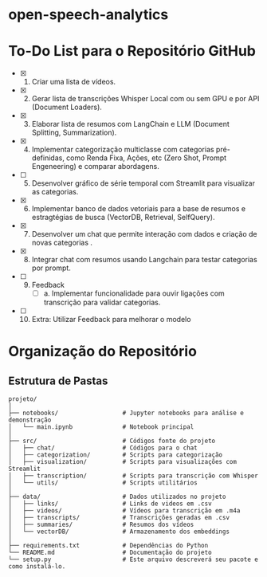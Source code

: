 # open-speech-analytics

# To-Do List para o Repositório GitHub

- [x] 1. Criar uma lista de vídeos.
- [x] 2. Gerar lista de transcrições Whisper Local com ou sem GPU e por API (Document Loaders).
- [x] 3. Elaborar lista de resumos com LangChain e LLM (Document Splitting, Summarization).
- [x] 4. Implementar categorização multiclasse com categorias pré-definidas, como Renda Fixa, Ações, etc (Zero Shot, Prompt Engeneering) e comparar abordagens.
- [ ] 5. Desenvolver gráfico de série temporal com Streamlit para visualizar as categorias.
- [x] 6. Implementar banco de dados vetoriais para a base de resumos e estragtégias de busca (VectorDB, Retrieval, SelfQuery).
- [x] 7. Desenvolver um chat que permite interação com dados e criação de novas categorias .
- [x] 8. Integrar chat com resumos usando Langchain para testar categorias por prompt.
- [ ] 9. Feedback
     - [ ] a. Implementar funcionalidade para ouvir ligações com transcrição para validar categorias.
- [ ] 10. Extra: Utilizar Feedback para melhorar o modelo


# Organização do Repositório
## Estrutura de Pastas

```plaintext
projeto/
│
├── notebooks/                  # Jupyter notebooks para análise e demonstração
│   └── main.ipynb              # Notebook principal
│
├── src/                        # Códigos fonte do projeto
│   ├── chat/                   # Códigos para o chat
│   ├── categorization/         # Scripts para categorização
│   ├── visualization/          # Scripts para visualizações com Streamlit
│   ├── transcription/          # Scripts para transcrição com Whisper
│   └── utils/                  # Scripts utilitários
│
├── data/                       # Dados utilizados no projeto
│   ├── links/                  # Links de videos em .csv
│   ├── videos/                 # Vídeos para transcrição em .m4a
│   ├── transcripts/            # Transcrições geradas em .csv
│   ├── summaries/              # Resumos dos vídeos
│   └── vectorDB/               # Armazenamento dos embeddings
│
├── requirements.txt            # Dependências do Python
└── README.md                   # Documentação do projeto
└── setup.py                    # Este arquivo descreverá seu pacote e como instalá-lo.


